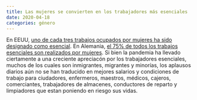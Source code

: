 ```yaml
---
title: Las mujeres se convierten en los trabajadores más esenciales
date: 2020-04-18
categories: género
---
```


En EEUU, [uno de cada tres trabajos ocupados por mujeres ha sido designado como esencial](https://www.nytimes.com/2020/04/18/us/coronavirus-women-essential-workers.html?action=click&module=Spotlight&pgtype=Homepage). En Alemania, [el 75% de todos los trabajos esenciales son realizados por mujeres](https://www.diw.de/de/diw_01.c.743872.de/publikationen/diw_aktuell/2020_0028/systemrelevant_und_dennoch_kaum_anerkannt__das_lohn-_und_prestigeniveau_unverzichtbarer_berufe_in_zeiten_von_corona.html). Si bien la pandemia ha llevado ciertamente a una creciente apreciacón por los trabajadores esenciales, muchos de los cuales son inmigrantes, migrantes y minorías, los aplausos diarios aún no se han traducido en mejores salarios y condiciones de trabajo para ciudadores, enfermeros, maestros, médicos, cajeros, comerciantes, trabajadores de almacenes, conductores de reparto y limpiadores que estan poniendo en riesgo sus vidas.

<!-- more -->
